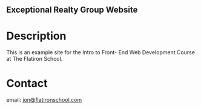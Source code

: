 Exceptional Realty Group Website
---

# Description

This is an example site for the Intro to Front- End Web Development Course at The Flatiron School.

# Contact

email: jon@flatironschool.com

